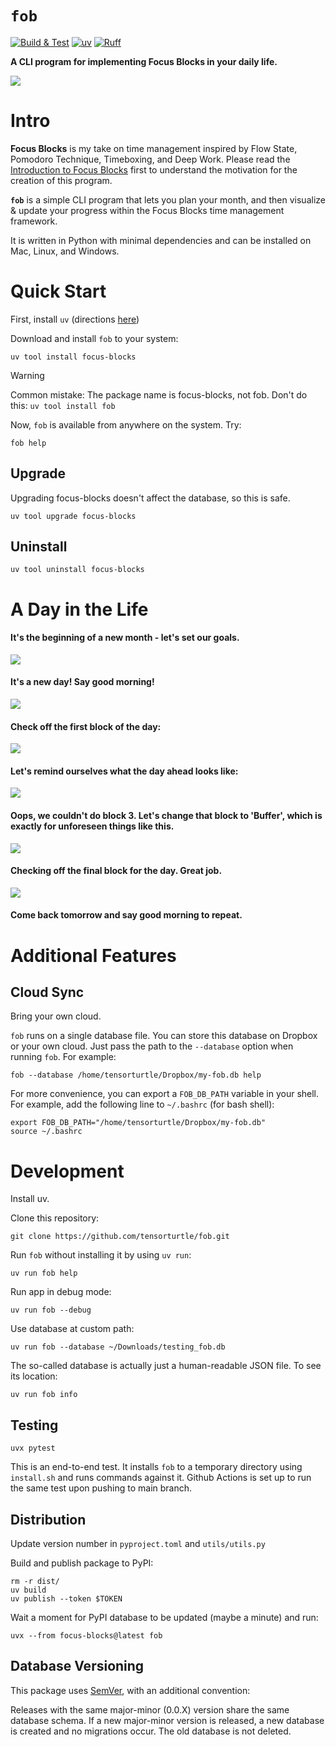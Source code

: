 # `fob`

[![Build & Test](https://github.com/tensorturtle/fob/actions/workflows/tests.yaml/badge.svg?branch=main)](https://github.com/tensorturtle/fob/actions/workflows/tests.yaml)
[![uv](https://img.shields.io/endpoint?url=https://raw.githubusercontent.com/astral-sh/uv/main/assets/badge/v0.json)](https://github.com/astral-sh/uv)
[![Ruff](https://img.shields.io/endpoint?url=https://raw.githubusercontent.com/astral-sh/ruff/main/assets/badge/v2.json)](https://github.com/astral-sh/ruff)

**A CLI program for implementing Focus Blocks in your daily life.**

![](/assets/fob-v0.2.6-sup.png)

# Intro

**Focus Blocks** is my take on time management inspired by Flow State, Pomodoro Technique, Timeboxing, and Deep Work. Please read the [Introduction to Focus Blocks](/FOCUS_BLOCKS.md) first to understand the motivation for the creation of this program.

**`fob`** is a simple CLI program that lets you plan your month, and then visualize & update your progress within the Focus Blocks time management framework.

It is written in Python with minimal dependencies and can be installed on Mac, Linux, and Windows.

# Quick Start

First, install `uv` (directions [here](https://docs.astral.sh/uv/getting-started/installation/))

Download and install `fob` to your system:
```
uv tool install focus-blocks
```

> [!WARNING]  
> Common mistake: The package name is focus-blocks, not fob. Don't do this: `uv tool install fob`

Now, `fob` is available from anywhere on the system. Try:
```
fob help
```

## Upgrade

Upgrading focus-blocks doesn't affect the database, so this is safe.
```
uv tool upgrade focus-blocks
```

## Uninstall

```
uv tool uninstall focus-blocks
```

# A Day in the Life

#### It's the beginning of a new month - let's set our goals.

![](/assets/fob-v0.2.6-new_month.png)

#### It's a new day! Say good morning!

![](/assets/fob-v0.2.6-gm.png)

#### Check off the first block of the day:

![](/assets/fob-v0.2.6-did-1.png)

#### Let's remind ourselves what the day ahead looks like:

![](/assets/fob-v0.2.6-sup.png)

#### Oops, we couldn't do block 3. Let's change that block to 'Buffer', which is exactly for unforeseen things like this.

![](/assets/fob-v0.2.6-didnt-3.png)

#### Checking off the final block for the day. Great job.

![](/assets/fob-v0.2.6-did-4.png)

#### Come back tomorrow and say good morning to repeat.

# Additional Features

## Cloud Sync

Bring your own cloud.

`fob` runs on a single database file. You can store this database on Dropbox or your own cloud. Just pass the path to the `--database` option when running `fob`. For example:

```
fob --database /home/tensorturtle/Dropbox/my-fob.db help
```

For more convenience, you can export a `FOB_DB_PATH` variable in your shell.
For example, add the following line to `~/.bashrc` (for bash shell):
```
export FOB_DB_PATH="/home/tensorturtle/Dropbox/my-fob.db"
source ~/.bashrc
```

# Development

Install uv.

Clone this repository:

```
git clone https://github.com/tensorturtle/fob.git
```

Run `fob` without installing it by using `uv run`:
```
uv run fob help
```

Run app in debug mode:
```
uv run fob --debug
```

Use database at custom path:
```
uv run fob --database ~/Downloads/testing_fob.db
```

The so-called database is actually just a human-readable JSON file. To see its location:
```
uv run fob info
```

## Testing

```
uvx pytest
```

This is an end-to-end test. It installs `fob` to a temporary directory using `install.sh` and runs commands against it. Github Actions is set up to run the same test upon pushing to main branch.


## Distribution 

Update version number in `pyproject.toml` and `utils/utils.py`

Build and publish package to PyPI:
```
rm -r dist/
uv build
uv publish --token $TOKEN
```

Wait a moment for PyPI database to be updated (maybe a minute) and run:
```
uvx --from focus-blocks@latest fob
```

## Database Versioning

This package uses [SemVer](https://semver.org/), with an additional convention:

Releases with the same major-minor (0.0.X) version share the same database schema.
If a new major-minor version is released, a new database is created and no migrations occur. The old database is not deleted.

